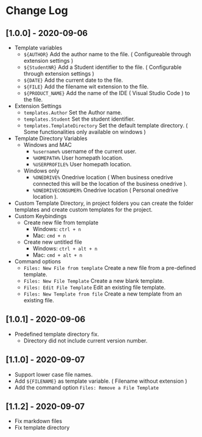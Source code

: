 # Change Log

## [1.0.0] - 2020-09-06

* Template variables
    * `${AUTHOR}` Add the author name to the file. ( Configureable through extension settings )
    * `${StudentNR}` Add a Student identifier to the file. ( Configurable through extension settings )
    * `${DATE}` Add the current date to the file.
    * `${FILE}` Add the filename wit extension to the file.
    * `${PRODUCT_NAME}` Add the name of the IDE ( Visual Studio Code ) to the file.
* Extension Settings
    * `templates.Author` Set the Author name.
    * `templates.Student` Set the student identifier.
    * `templates.TemplateDirectory` Set the default template directory. ( Some functionalities only available on windows )
* Template Directory Variables
    * Windows and MAC
        * `%username%` username of the current user.
        * `%HOMEPATH%` User homepath location.
        * `%USERPROFILE%` User homepath location.
    * Windows only
        * `%ONEDRIVE%` Onedrive location ( When business onedrive connected this will be the location of the business onedrive ).
        * `%ONEDRIVECONSUMER%` Onedrive location ( Personal onedrive location ).
* Custom Template Directory, in project folders you can create the folder templates and create custom templates for the project.
* Custom Keybindings
    * Create new file from template
        * Windows: `ctrl + n`
        * Mac: `cmd + n`
    * Create new untitled file
        * Windows: `ctrl + alt + n`
        * Mac: `cmd + alt + n`
* Command options
    * `Files: New File from template` Create a new file from a pre-defined template.
    * `Files: New File Template` Create a new blank template.
    * `Files: Edit File Template` Edit an existing file template.
    * `Files: New Template from file` Create a new template from an existing file. 

## [1.0.1] - 2020-09-06
* Predefined template directory fix.
    * Directory did not include current version number.

## [1.1.0] - 2020-09-07
* Support lower case file names. 
* Add `${FILENAME}` as template variable. ( Filename without extension )
* Add the command option `Files: Remove a File Template`

## [1.1.2] - 2020-09-07
* Fix markdown files
* Fix template directory